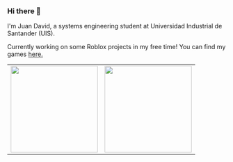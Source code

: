 ### Hi there 👋

I'm Juan David, a systems engineering student at Universidad Industrial de Santander (UIS).

Currently working on some Roblox projects in my free time! You can find my games <a href="https://www.roblox.com/groups/11529724/Untethered-Games">here.</a>

<table align="center">
  <tr>
    <td>
      <a href="https://github.com/UntetheredJ">
        <img height=200 src="https://github-readme-stats.vercel.app/api?username=UntetheredJ&show_icons=true&hide_border=true&theme=dracula" />
      </a>
    </td>
    <td>
      <a href="https://github.com/UntetheredJ">
        <img height=200 src="https://github-readme-stats.vercel.app/api/top-langs?username=UntetheredJ&layout=compact&langs_count=8&hide_border=true&card_width=320&theme=dracula" />
      </a>
    </td>
  </tr>
</table>

<!--
**UntetheredJ/UntetheredJ** is a ✨ _special_ ✨ repository because its `README.md` (this file) appears on your GitHub profile.

Here are some ideas to get you started:

- 🔭 I’m currently working on ...
- 🌱 I’m currently learning ...
- 👯 I’m looking to collaborate on ...
- 🤔 I’m looking for help with ...
- 💬 Ask me about ...
- 📫 How to reach me: ...
- 😄 Pronouns: ...
- ⚡ Fun fact: ...
-->
